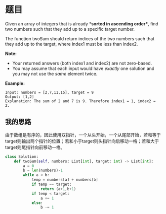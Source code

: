 # 题目

Given an array of integers that is already ***sorted in ascending order\***, find two numbers such that they add up to a specific target number.

The function twoSum should return indices of the two numbers such that they add up to the target, where index1 must be less than index2.

**Note:**

- Your returned answers (both index1 and index2) are not zero-based.
- You may assume that each input would have *exactly* one solution and you may not use the *same* element twice.

**Example:**

```
Input: numbers = [2,7,11,15], target = 9
Output: [1,2]
Explanation: The sum of 2 and 7 is 9. Therefore index1 = 1, index2 = 2.
```

## 我的思路

由于数组是有序的，因此使用双指针，一个从头开始，一个从尾部开始，若和等于target则输出两个指针的位置；若和小于target则头指针向后移动一格；若和大于target则尾指针向前移动一格。

```python
class Solution:
    def twoSum(self, numbers: List[int], target: int) -> List[int]:
        a = 0
        b = len(numbers)-1
        while a < b:
            temp = numbers[a] + numbers[b]
            if temp == target:
                return (a+1,b+1)
            if temp < target:
                a += 1
            else:
                b -= 1 
```

